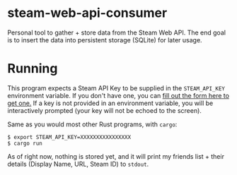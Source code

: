 # steam-web-api-consumer
Personal tool to gather + store data from the Steam Web API.
The end goal is to insert the data into persistent storage (SQLite) for later usage.


# Running
This program expects a Steam API Key to be supplied in the `STEAM_API_KEY` environment variable.
If you don't have one, you can [fill out the form here to get one.](https://steamcommunity.com/dev/apikey)
If a key is not provided in an environment variable, you will be interactively prompted (your key will not be echoed to the screen).

Same as you would most other Rust programs, with `cargo`:
```shell
$ export STEAM_API_KEY=XXXXXXXXXXXXXXXX
$ cargo run
```

As of right now, nothing is stored yet, and it will print my friends list + their details (Display Name, URL, Steam ID) to `stdout`.